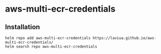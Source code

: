 # aws-multi-ecr-credentials

## Installation

```console
helm repo add aws-multi-ecr-credentials https://laviua.github.io/aws-multi-ecr-credentials/
helm search repo aws-multi-ecr-credentials
```
